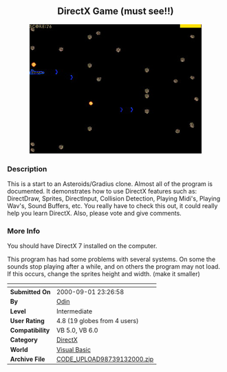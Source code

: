 ﻿<div align="center">

## DirectX Game \(must see\!\!\)

<img src="PIC200091319636237.jpg">
</div>

### Description

This is a start to an Asteroids/Gradius clone. Almost all of the program is documented. It demonstrates how to use DirectX features such as: DirectDraw, Sprites, DirectInput, Collision Detection, Playing Midi's, Playing Wav's, Sound Buffers, etc. You really have to check this out, it could really help you learn DirectX. Also, please vote and give comments.
 
### More Info
 
You should have DirectX 7 installed on the computer.

This program has had some problems with several systems. On some the sounds stop playing after a while, and on others the program may not load. If this occurs, change the sprites height and width. (make it smaller)


<span>             |<span>
---                |---
**Submitted On**   |2000-09-01 23:26:58
**By**             |[Odin](https://github.com/Planet-Source-Code/PSCIndex/blob/master/ByAuthor/odin.md)
**Level**          |Intermediate
**User Rating**    |4.8 (19 globes from 4 users)
**Compatibility**  |VB 5\.0, VB 6\.0
**Category**       |[DirectX](https://github.com/Planet-Source-Code/PSCIndex/blob/master/ByCategory/directx__1-44.md)
**World**          |[Visual Basic](https://github.com/Planet-Source-Code/PSCIndex/blob/master/ByWorld/visual-basic.md)
**Archive File**   |[CODE\_UPLOAD98739132000\.zip](https://github.com/Planet-Source-Code/odin-directx-game-must-see__1-11460/archive/master.zip)








